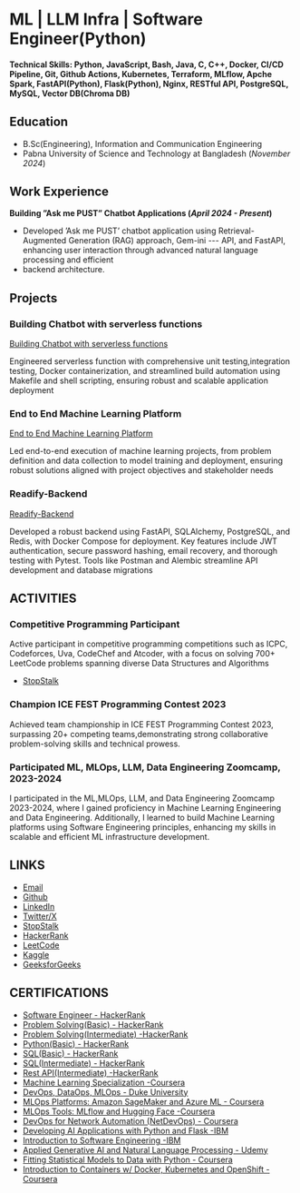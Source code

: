 # ML | LLM Infra | Software Engineer(Python)

#### Technical Skills: Python, JavaScript, Bash, Java, C, C++, Docker, CI/CD Pipeline, Git, Github Actions, Kubernetes, Terraform, MLflow, Apche Spark, FastAPI(Python), Flask(Python), Nginx, RESTful API, PostgreSQL, MySQL, Vector DB(Chroma DB)

## Education 			        		
- B.Sc(Engineering), Information and Communication Engineering
- Pabna University of Science and Technology at Bangladesh (_November 2024_)

## Work Experience
**Building ”Ask me PUST” Chatbot Applications (_April 2024 - Present_)**
- Developed ’Ask me PUST’ chatbot application using Retrieval-Augmented Generation (RAG) approach, Gem-ini --- API, and FastAPI, enhancing user interaction through advanced natural language processing and efficient
- backend architecture.


## Projects
### Building Chatbot with serverless functions
[Building Chatbot with serverless functions](https://github.com/Sagor0078/makeing-chatbot-with-serverless-functions)

 Engineered serverless function with comprehensive unit testing,integration testing, Docker containerization, 
 and streamlined build automation using Makefile and shell scripting,
 ensuring robust and scalable application deployment

### End to End Machine Learning Platform
[End to End Machine Learning Platform](https://github.com/Sagor0078/endToend_ML_Project)

 Led end-to-end execution of machine learning projects, from problem definition and data collection to model 
 training and deployment, ensuring robust solutions aligned with project objectives and stakeholder needs

### Readify-Backend
[Readify-Backend](https://github.com/Sagor0078/Readify-Backend)

 Developed a robust backend using FastAPI, SQLAlchemy, PostgreSQL, and Redis, with Docker Compose for 
 deployment. Key features include JWT authentication, secure password hashing, email recovery, and thorough 
 testing with Pytest. Tools like Postman and Alembic streamline API development and database migrations
 
## ACTIVITIES
### Competitive Programming Participant
 Active participant in competitive programming competitions such as ICPC, Codeforces, Uva, CodeChef and 
 Atcoder, with a focus on solving 700+ LeetCode problems spanning diverse Data Structures and Algorithms
 - [StopStalk](https://www.stopstalk.com/user/profile/Sagor78)
 
### Champion ICE FEST Programming Contest 2023
 Achieved team championship in ICE FEST Programming Contest 2023, surpassing 20+ competing 
 teams,demonstrating strong collaborative problem-solving skills and technical prowess.

### Participated ML, MLOps, LLM, Data Engineering Zoomcamp, 2023-2024
 I participated in the ML,MLOps, LLM, and Data Engineering Zoomcamp 2023-2024, where I gained proficiency in 
 Machine Learning Engineering and Data Engineering. Additionally, I learned to build Machine Learning 
 platforms using Software Engineering principles, enhancing my skills in scalable and efficient ML
 infrastructure development.

## LINKS
 - [Email](mailto://musagor78@gmail.com)
 - [Github](https://github.com/Sagor0078)
 - [LinkedIn](https://www.linkedin.com/in/muhammad-sagor-45775b1b5/)
 - [Twitter/X](https://twitter.com/Sagor121277)
 - [StopStalk](https://www.stopstalk.com/user/profile/Sagor78)
 - [HackerRank](https://www.hackerrank.com/profile/mu_sagor_)
 - [LeetCode](https://leetcode.com/u/sagor78/)
 - [Kaggle](https://www.kaggle.com/muhammadsagor/)
 - [GeeksforGeeks](https://www.geeksforgeeks.org/user/musagor78/)

 ## CERTIFICATIONS
 
 - [Software Engineer - HackerRank](https://www.hackerrank.com/certificates/iframe/4397b6f8358a)
 - [Problem Solving(Basic) - HackerRank](https://www.hackerrank.com/certificates/iframe/f9d772cf73f7)
 - [Problem Solving(Intermediate) -HackerRank](https://www.hackerrank.com/certificates/iframe/963c8f2034ac)
 - [Python(Basic) - HackerRank](https://www.hackerrank.com/certificates/iframe/352f2dc8ff4b)
 - [SQL(Basic) - HackerRank]( https://www.hackerrank.com/certificates/8468d9084086)
 - [SQL(Intermediate) - HackerRank]( https://www.hackerrank.com/certificates/1a99e45cbbe1)
 - [Rest API(Intermediate) -HackerRank](https://www.hackerrank.com/certificates/iframe/22597ed4c6b3)
 - [Machine Learning Specialization -Coursera](https://www.coursera.org/account/accomplishments/specialization/BGGX4L46RV9W)
 - [DevOps, DataOps, MLOps - Duke University](https://www.coursera.org/account/accomplishments/records/CNG5BLZ5EE4T)
 - [MLOps Platforms: Amazon SageMaker and Azure ML - Coursera](https://www.coursera.org/account/accomplishments/records/HR8MAGMBALFE)
 - [MLOps Tools: MLflow and Hugging Face -Coursera](https://www.coursera.org/account/accomplishments/records/86VWZLA23VUF)
 - [DevOps for Network Automation (NetDevOps) - Coursera](https://www.coursera.org/account/accomplishments/records/NCKHMWGS957N)
 - [Developing AI Applications with Python and Flask -IBM](https://www.coursera.org/account/accomplishments/records/H7F3K4CV2MHY)
 - [Introduction to Software Engineering -IBM](https://www.coursera.org/account/accomplishments/records/6GZG6ZRMR2AP)
 - [Applied Generative AI and Natural Language Processing - Udemy](https://www.udemy.com/certificate/UC-4b6607f8-2cf2-4c3a-8cea-55057a0e8389/)
 - [Fitting Statistical Models to Data with Python - Coursera](https://www.coursera.org/account/accomplishments/verify/ZCXJKRZ8155J/)
 - [Introduction to Containers w/ Docker, Kubernetes and OpenShift - Coursera](https://www.coursera.org/account/accomplishments/verify/QM8NJM7UZ2BK/)

 
 
 
